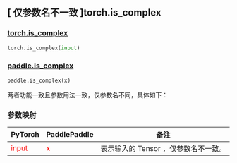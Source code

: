## [ 仅参数名不一致 ]torch.is_complex
### [torch.is_complex](https://pytorch.org/docs/stable/generated/torch.is_complex.html?highlight=is_complex#torch.is_complex)

```python
torch.is_complex(input)
```

### [paddle.is_complex](https://www.paddlepaddle.org.cn/documentation/docs/zh/api/paddle/is_complex_cn.html#is-complex)

```python
paddle.is_complex(x)
```

两者功能一致且参数用法一致，仅参数名不同，具体如下：
### 参数映射
| PyTorch       | PaddlePaddle | 备注                                                   |
| ------------- | ------------ | ------------------------------------------------------ |
| <font color='red'> input </font> | <font color='red'> x </font> | 表示输入的 Tensor ，仅参数名不一致。  |
